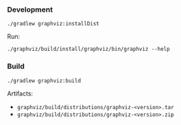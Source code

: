 ### Development

```shell
./gradlew graphviz:installDist
```

Run:

```shell
./graphviz/build/install/graphviz/bin/graphviz --help
```

### Build

```shell
./gradlew graphviz:build
```

Artifacts:

* `graphviz/build/distributions/graphviz-<version>.tar`
* `graphviz/build/distributions/graphviz-<version>.zip`